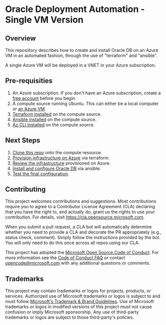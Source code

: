 # Oracle Deployment Automation - Single VM Version


## Overview

This reposiitory describes how to create and install Oracle DB on an Azure VM in an automated fashion, through the use of "terraform" and "ansible".

A single Azure VM will be deployed in a VNET in your Azure subscription.

## Pre-requisities

1. An Azure subscription. If you don't have an Azure subscription, create a [free account](https://azure.microsoft.com/en-us/free/?ref=microsoft.com&utm_source=microsoft.com&utm_medium=docs&utm_campaign=visualstudio) before you begin.
2. A compute source running Ubuntu. This can either be a local computer or [an Azure VM](https://learn.microsoft.com/en-us/azure/virtual-machines/linux/quick-create-portal?tabs=ubuntu). 
3. [Terraform installed](https://developer.hashicorp.com/terraform/downloads) on the compute source.
4. [Ansible installed](https://docs.ansible.com/ansible/latest/installation_guide/installation_distros.html) on the compute source.
5. [Az CLI installed](https://learn.microsoft.com/en-us/cli/azure/install-azure-cli-linux?pivots=apt) on the compute source.

## Next Steps

1. [Clone this repo](documentation/CLONE.md) onto the compute resource.
2. [Provision infrastructure on Azure](https://github.com/Pamir/oracle-deployment-automation/blob/feature/create-single-vm/terraform/bootstrap/single_instance/README.md) via terraform.
3. [Review the infrastructure](https://github.com/Pamir/oracle-deployment-automation/blob/feature/create-single-vm/documentation/REVIEW_INFRA.md) provisioned on Azure.
4. [Install and configure Oracle DB](https://github.com/Pamir/oracle-deployment-automation/blob/feature/create-single-vm/documentation/ANSIBLE.md) via ansible.
5. [Test the final configuration](https://github.com/Pamir/oracle-deployment-automation/blob/feature/create-single-vm/documentation/TEST.md).


## Contributing

This project welcomes contributions and suggestions.  Most contributions require you to agree to a
Contributor License Agreement (CLA) declaring that you have the right to, and actually do, grant us
the rights to use your contribution. For details, visit https://cla.opensource.microsoft.com.

When you submit a pull request, a CLA bot will automatically determine whether you need to provide
a CLA and decorate the PR appropriately (e.g., status check, comment). Simply follow the instructions
provided by the bot. You will only need to do this once across all repos using our CLA.

This project has adopted the [Microsoft Open Source Code of Conduct](https://opensource.microsoft.com/codeofconduct/).
For more information see the [Code of Conduct FAQ](https://opensource.microsoft.com/codeofconduct/faq/) or
contact [opencode@microsoft.com](mailto:opencode@microsoft.com) with any additional questions or comments.

## Trademarks

This project may contain trademarks or logos for projects, products, or services. Authorized use of Microsoft 
trademarks or logos is subject to and must follow 
[Microsoft's Trademark & Brand Guidelines](https://www.microsoft.com/en-us/legal/intellectualproperty/trademarks/usage/general).
Use of Microsoft trademarks or logos in modified versions of this project must not cause confusion or imply Microsoft sponsorship.
 Any use of third-party trademarks or logos are subject to those third-party's policies.
